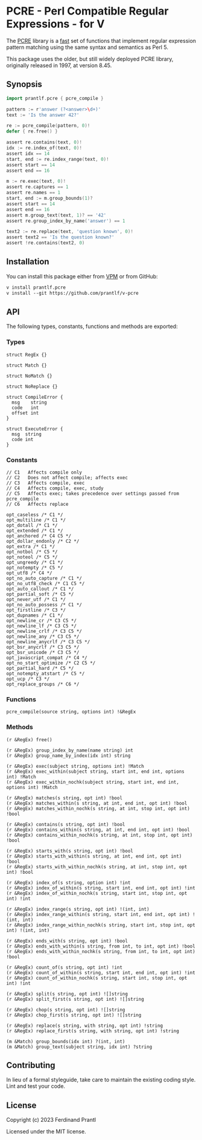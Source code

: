 # PCRE - Perl Compatible Regular Expressions - for V

The [PCRE] library is a [fast](bench/README.md) set of functions that implement regular expression pattern matching using the same syntax and semantics as Perl 5.

This package uses the older, but still widely deployed PCRE library, originally released in 1997, at version 8.45.

## Synopsis

```go
import prantlf.pcre { pcre_compile }

pattern := r'answer (?<answer>\d+)'
text := 'Is the answer 42?'

re := pcre_compile(pattern, 0)!
defer { re.free() }

assert re.contains(text, 0)!
idx := re.index_of(text, 0)!
assert idx == 14
start, end := re.index_range(text, 0)!
assert start == 14
assert end == 16

m := re.exec(text, 0)!
assert re.captures == 1
assert re.names == 1
start, end := m.group_bounds(1)?
assert start == 14
assert end == 16
assert m.group_text(text, 1)? == '42'
assert re.group_index_by_name('answer') == 1

text2 := re.replace(text, 'question known', 0)!
assert text2 == 'Is the question known?'
assert !re.contains(text2, 0)
```

## Installation

You can install this package either from [VPM] or from GitHub:

```txt
v install prantlf.pcre
v install --git https://github.com/prantlf/v-pcre
```

## API

The following types, constants, functions and methods are exported:

### Types

    struct RegEx {}

    struct Match {}

    struct NoMatch {}

    struct NoReplace {}

    struct CompileError {
      msg    string
      code   int
      offset int
    }

    struct ExecuteError {
      msg  string
      code int
    }

### Constants

    // C1   Affects compile only
    // C2   Does not affect compile; affects exec
    // C3   Affects compile, exec
    // C4   Affects compile, exec, study
    // C5   Affects exec; takes precedence over settings passed from pcre_compile
    // C6   Affects replace

    opt_caseless /* C1 */
    opt_multiline /* C1 */
    opt_dotall /* C1 */
    opt_extended /* C1 */
    opt_anchored /* C4 C5 */
    opt_dollar_endonly /* C2 */
    opt_extra /* C1 */
    opt_notbol /* C5 */
    opt_noteol /* C5 */
    opt_ungreedy /* C1 */
    opt_notempty /* C5 */
    opt_utf8 /* C4 */
    opt_no_auto_capture /* C1 */
    opt_no_utf8_check /* C1 C5 */
    opt_auto_callout /* C1 */
    opt_partial_soft /* C5 */
    opt_never_utf /* C1 */
    opt_no_auto_possess /* C1 */
    opt_firstline /* C3 */
    opt_dupnames /* C1 */
    opt_newline_cr /* C3 C5 */
    opt_newline_lf /* C3 C5 */
    opt_newline_crlf /* C3 C5 */
    opt_newline_any /* C3 C5 */
    opt_newline_anycrlf /* C3 C5 */
    opt_bsr_anycrlf /* C3 C5 */
    opt_bsr_unicode /* C3 C5 */
    opt_javascript_compat /* C4 */
    opt_no_start_optimize /* C2 C5 */
    opt_partial_hard /* C5 */
    opt_notempty_atstart /* C5 */
    opt_ucp /* C3 */
    opt_replace_groups /* C6 */

### Functions

    pcre_compile(source string, options int) !&RegEx

### Methods

    (r &RegEx) free()

    (r &RegEx) group_index_by_name(name string) int
    (r &RegEx) group_name_by_index(idx int) string

    (r &RegEx) exec(subject string, options int) !Match
    (r &RegEx) exec_within(subject string, start int, end int, options int) !Match
    (r &RegEx) exec_within_nochk(subject string, start int, end int, options int) !Match

    (r &RegEx) matches(s string, opt int) !bool
    (r &RegEx) matches_within(s string, at int, end int, opt int) !bool
    (r &RegEx) matches_within_nochk(s string, at int, stop int, opt int) !bool

    (r &RegEx) contains(s string, opt int) !bool
    (r &RegEx) contains_within(s string, at int, end int, opt int) !bool
    (r &RegEx) contains_within_nochk(s string, at int, stop int, opt int) !bool

    (r &RegEx) starts_with(s string, opt int) !bool
    (r &RegEx) starts_with_within(s string, at int, end int, opt int) !bool
    (r &RegEx) starts_with_within_nochk(s string, at int, stop int, opt int) !bool

    (r &RegEx) index_of(s string, option int) !int
    (r &RegEx) index_of_within(s string, start int, end int, opt int) !int
    (r &RegEx) index_of_within_nochk(s string, start int, stop int, opt int) !int

    (r &RegEx) index_range(s string, opt int) !(int, int)
    (r &RegEx) index_range_within(s string, start int, end int, opt int) !(int, int)
    (r &RegEx) index_range_within_nochk(s string, start int, stop int, opt int) !(int, int)

    (r &RegEx) ends_with(s string, opt int) !bool
    (r &RegEx) ends_with_within(s string, from int, to int, opt int) !bool
    (r &RegEx) ends_with_within_nochk(s string, from int, to int, opt int) !bool

    (r &RegEx) count_of(s string, opt int) !int
    (r &RegEx) count_of_within(s string, start int, end int, opt int) !int
    (r &RegEx) count_of_within_nochk(s string, start int, stop int, opt int) !int

    (r &RegEx) split(s string, opt int) ![]string
    (r &RegEx) split_first(s string, opt int) ![]string

    (r &RegEx) chop(s string, opt int) ![]string
    (r &RegEx) chop_first(s string, opt int) ![]string

    (r &RegEx) replace(s string, with string, opt int) !string
    (r &RegEx) replace_first(s string, with string, opt int) !string

    (m &Match) group_bounds(idx int) ?(int, int)
    (m &Match) group_text(subject string, idx int) ?string

## Contributing

In lieu of a formal styleguide, take care to maintain the existing coding style. Lint and test your code.

## License

Copyright (c) 2023 Ferdinand Prantl

Licensed under the MIT license.

[VPM]: https://vpm.vlang.io/packages/prantlf.pcre
[PCRE]: https://www.pcre.org/
